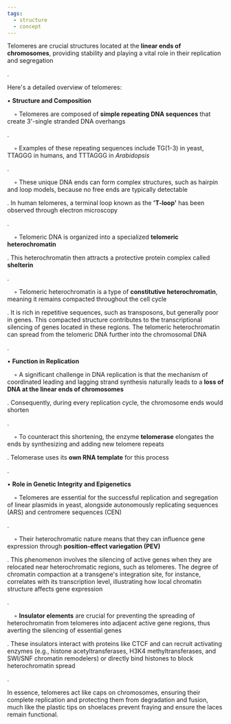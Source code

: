```yaml
---
tags:
  - structure
  - concept
---
```

Telomeres are crucial structures located at the **linear ends of chromosomes**, providing stability and playing a vital role in their replication and segregation

.

Here's a detailed overview of telomeres:

• **Structure and Composition**

    ◦ Telomeres are composed of **simple repeating DNA sequences** that create 3'-single stranded DNA overhangs

.

    ◦ Examples of these repeating sequences include TG(1-3) in yeast, TTAGGG in humans, and TTTAGGG in _Arabidopsis_

.

    ◦ These unique DNA ends can form complex structures, such as hairpin and loop models, because no free ends are typically detectable

. In human telomeres, a terminal loop known as the **'T-loop'** has been observed through electron microscopy

.

    ◦ Telomeric DNA is organized into a specialized **telomeric heterochromatin**

. This heterochromatin then attracts a protective protein complex called **shelterin**

.

    ◦ Telomeric heterochromatin is a type of **constitutive heterochromatin**, meaning it remains compacted throughout the cell cycle

. It is rich in repetitive sequences, such as transposons, but generally poor in genes. This compacted structure contributes to the transcriptional silencing of genes located in these regions. The telomeric heterochromatin can spread from the telomeric DNA further into the chromosomal DNA

.

• **Function in Replication**

    ◦ A significant challenge in DNA replication is that the mechanism of coordinated leading and lagging strand synthesis naturally leads to a **loss of DNA at the linear ends of chromosomes**

. Consequently, during every replication cycle, the chromosome ends would shorten

.

    ◦ To counteract this shortening, the enzyme **telomerase** elongates the ends by synthesizing and adding new telomere repeats

. Telomerase uses its **own RNA template** for this process

.

• **Role in Genetic Integrity and Epigenetics**

    ◦ Telomeres are essential for the successful replication and segregation of linear plasmids in yeast, alongside autonomously replicating sequences (ARS) and centromere sequences (CEN)

.

    ◦ Their heterochromatic nature means that they can influence gene expression through **position-effect variegation (PEV)**

. This phenomenon involves the silencing of active genes when they are relocated near heterochromatic regions, such as telomeres. The degree of chromatin compaction at a transgene's integration site, for instance, correlates with its transcription level, illustrating how local chromatin structure affects gene expression

.

    ◦ **Insulator elements** are crucial for preventing the spreading of heterochromatin from telomeres into adjacent active gene regions, thus averting the silencing of essential genes

. These insulators interact with proteins like CTCF and can recruit activating enzymes (e.g., histone acetyltransferases, H3K4 methyltransferases, and SWI/SNF chromatin remodelers) or directly bind histones to block heterochromatin spread

.

In essence, telomeres act like caps on chromosomes, ensuring their complete replication and protecting them from degradation and fusion, much like the plastic tips on shoelaces prevent fraying and ensure the laces remain functional.